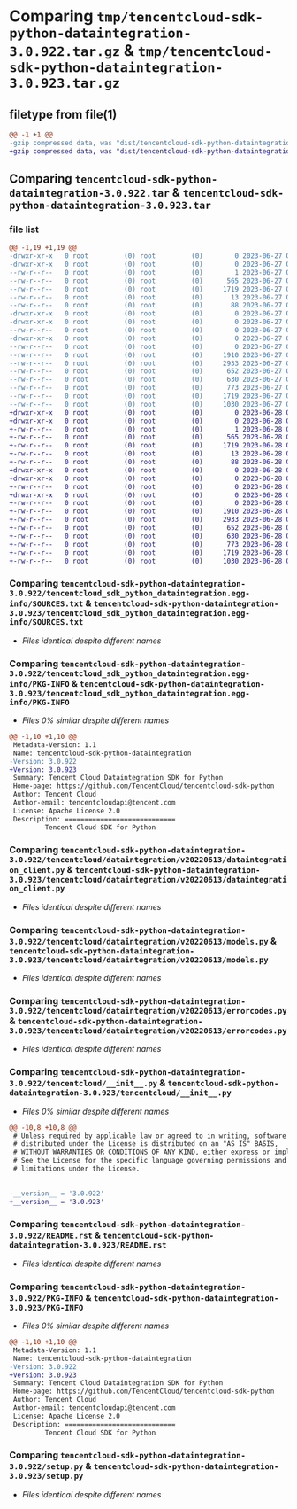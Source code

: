 # Comparing `tmp/tencentcloud-sdk-python-dataintegration-3.0.922.tar.gz` & `tmp/tencentcloud-sdk-python-dataintegration-3.0.923.tar.gz`

## filetype from file(1)

```diff
@@ -1 +1 @@
-gzip compressed data, was "dist/tencentcloud-sdk-python-dataintegration-3.0.922.tar", last modified: Tue Jun 27 00:22:30 2023, max compression
+gzip compressed data, was "dist/tencentcloud-sdk-python-dataintegration-3.0.923.tar", last modified: Wed Jun 28 00:24:42 2023, max compression
```

## Comparing `tencentcloud-sdk-python-dataintegration-3.0.922.tar` & `tencentcloud-sdk-python-dataintegration-3.0.923.tar`

### file list

```diff
@@ -1,19 +1,19 @@
-drwxr-xr-x   0 root         (0) root         (0)        0 2023-06-27 00:22:30.000000 tencentcloud-sdk-python-dataintegration-3.0.922/
-drwxr-xr-x   0 root         (0) root         (0)        0 2023-06-27 00:22:30.000000 tencentcloud-sdk-python-dataintegration-3.0.922/tencentcloud_sdk_python_dataintegration.egg-info/
--rw-r--r--   0 root         (0) root         (0)        1 2023-06-27 00:22:30.000000 tencentcloud-sdk-python-dataintegration-3.0.922/tencentcloud_sdk_python_dataintegration.egg-info/dependency_links.txt
--rw-r--r--   0 root         (0) root         (0)      565 2023-06-27 00:22:30.000000 tencentcloud-sdk-python-dataintegration-3.0.922/tencentcloud_sdk_python_dataintegration.egg-info/SOURCES.txt
--rw-r--r--   0 root         (0) root         (0)     1719 2023-06-27 00:22:30.000000 tencentcloud-sdk-python-dataintegration-3.0.922/tencentcloud_sdk_python_dataintegration.egg-info/PKG-INFO
--rw-r--r--   0 root         (0) root         (0)       13 2023-06-27 00:22:30.000000 tencentcloud-sdk-python-dataintegration-3.0.922/tencentcloud_sdk_python_dataintegration.egg-info/top_level.txt
--rw-r--r--   0 root         (0) root         (0)       88 2023-06-27 00:22:30.000000 tencentcloud-sdk-python-dataintegration-3.0.922/setup.cfg
-drwxr-xr-x   0 root         (0) root         (0)        0 2023-06-27 00:22:30.000000 tencentcloud-sdk-python-dataintegration-3.0.922/tencentcloud/
-drwxr-xr-x   0 root         (0) root         (0)        0 2023-06-27 00:22:30.000000 tencentcloud-sdk-python-dataintegration-3.0.922/tencentcloud/dataintegration/
--rw-r--r--   0 root         (0) root         (0)        0 2023-06-27 00:22:30.000000 tencentcloud-sdk-python-dataintegration-3.0.922/tencentcloud/dataintegration/__init__.py
-drwxr-xr-x   0 root         (0) root         (0)        0 2023-06-27 00:22:30.000000 tencentcloud-sdk-python-dataintegration-3.0.922/tencentcloud/dataintegration/v20220613/
--rw-r--r--   0 root         (0) root         (0)        0 2023-06-27 00:22:30.000000 tencentcloud-sdk-python-dataintegration-3.0.922/tencentcloud/dataintegration/v20220613/__init__.py
--rw-r--r--   0 root         (0) root         (0)     1910 2023-06-27 00:22:30.000000 tencentcloud-sdk-python-dataintegration-3.0.922/tencentcloud/dataintegration/v20220613/dataintegration_client.py
--rw-r--r--   0 root         (0) root         (0)     2933 2023-06-27 00:22:30.000000 tencentcloud-sdk-python-dataintegration-3.0.922/tencentcloud/dataintegration/v20220613/models.py
--rw-r--r--   0 root         (0) root         (0)      652 2023-06-27 00:22:30.000000 tencentcloud-sdk-python-dataintegration-3.0.922/tencentcloud/dataintegration/v20220613/errorcodes.py
--rw-r--r--   0 root         (0) root         (0)      630 2023-06-27 00:22:30.000000 tencentcloud-sdk-python-dataintegration-3.0.922/tencentcloud/__init__.py
--rw-r--r--   0 root         (0) root         (0)      773 2023-06-27 00:22:30.000000 tencentcloud-sdk-python-dataintegration-3.0.922/README.rst
--rw-r--r--   0 root         (0) root         (0)     1719 2023-06-27 00:22:30.000000 tencentcloud-sdk-python-dataintegration-3.0.922/PKG-INFO
--rw-r--r--   0 root         (0) root         (0)     1030 2023-06-27 00:22:30.000000 tencentcloud-sdk-python-dataintegration-3.0.922/setup.py
+drwxr-xr-x   0 root         (0) root         (0)        0 2023-06-28 00:24:42.000000 tencentcloud-sdk-python-dataintegration-3.0.923/
+drwxr-xr-x   0 root         (0) root         (0)        0 2023-06-28 00:24:42.000000 tencentcloud-sdk-python-dataintegration-3.0.923/tencentcloud_sdk_python_dataintegration.egg-info/
+-rw-r--r--   0 root         (0) root         (0)        1 2023-06-28 00:24:42.000000 tencentcloud-sdk-python-dataintegration-3.0.923/tencentcloud_sdk_python_dataintegration.egg-info/dependency_links.txt
+-rw-r--r--   0 root         (0) root         (0)      565 2023-06-28 00:24:42.000000 tencentcloud-sdk-python-dataintegration-3.0.923/tencentcloud_sdk_python_dataintegration.egg-info/SOURCES.txt
+-rw-r--r--   0 root         (0) root         (0)     1719 2023-06-28 00:24:42.000000 tencentcloud-sdk-python-dataintegration-3.0.923/tencentcloud_sdk_python_dataintegration.egg-info/PKG-INFO
+-rw-r--r--   0 root         (0) root         (0)       13 2023-06-28 00:24:42.000000 tencentcloud-sdk-python-dataintegration-3.0.923/tencentcloud_sdk_python_dataintegration.egg-info/top_level.txt
+-rw-r--r--   0 root         (0) root         (0)       88 2023-06-28 00:24:42.000000 tencentcloud-sdk-python-dataintegration-3.0.923/setup.cfg
+drwxr-xr-x   0 root         (0) root         (0)        0 2023-06-28 00:24:42.000000 tencentcloud-sdk-python-dataintegration-3.0.923/tencentcloud/
+drwxr-xr-x   0 root         (0) root         (0)        0 2023-06-28 00:24:42.000000 tencentcloud-sdk-python-dataintegration-3.0.923/tencentcloud/dataintegration/
+-rw-r--r--   0 root         (0) root         (0)        0 2023-06-28 00:24:42.000000 tencentcloud-sdk-python-dataintegration-3.0.923/tencentcloud/dataintegration/__init__.py
+drwxr-xr-x   0 root         (0) root         (0)        0 2023-06-28 00:24:42.000000 tencentcloud-sdk-python-dataintegration-3.0.923/tencentcloud/dataintegration/v20220613/
+-rw-r--r--   0 root         (0) root         (0)        0 2023-06-28 00:24:42.000000 tencentcloud-sdk-python-dataintegration-3.0.923/tencentcloud/dataintegration/v20220613/__init__.py
+-rw-r--r--   0 root         (0) root         (0)     1910 2023-06-28 00:24:42.000000 tencentcloud-sdk-python-dataintegration-3.0.923/tencentcloud/dataintegration/v20220613/dataintegration_client.py
+-rw-r--r--   0 root         (0) root         (0)     2933 2023-06-28 00:24:42.000000 tencentcloud-sdk-python-dataintegration-3.0.923/tencentcloud/dataintegration/v20220613/models.py
+-rw-r--r--   0 root         (0) root         (0)      652 2023-06-28 00:24:42.000000 tencentcloud-sdk-python-dataintegration-3.0.923/tencentcloud/dataintegration/v20220613/errorcodes.py
+-rw-r--r--   0 root         (0) root         (0)      630 2023-06-28 00:24:42.000000 tencentcloud-sdk-python-dataintegration-3.0.923/tencentcloud/__init__.py
+-rw-r--r--   0 root         (0) root         (0)      773 2023-06-28 00:24:42.000000 tencentcloud-sdk-python-dataintegration-3.0.923/README.rst
+-rw-r--r--   0 root         (0) root         (0)     1719 2023-06-28 00:24:42.000000 tencentcloud-sdk-python-dataintegration-3.0.923/PKG-INFO
+-rw-r--r--   0 root         (0) root         (0)     1030 2023-06-28 00:24:42.000000 tencentcloud-sdk-python-dataintegration-3.0.923/setup.py
```

### Comparing `tencentcloud-sdk-python-dataintegration-3.0.922/tencentcloud_sdk_python_dataintegration.egg-info/SOURCES.txt` & `tencentcloud-sdk-python-dataintegration-3.0.923/tencentcloud_sdk_python_dataintegration.egg-info/SOURCES.txt`

 * *Files identical despite different names*

### Comparing `tencentcloud-sdk-python-dataintegration-3.0.922/tencentcloud_sdk_python_dataintegration.egg-info/PKG-INFO` & `tencentcloud-sdk-python-dataintegration-3.0.923/tencentcloud_sdk_python_dataintegration.egg-info/PKG-INFO`

 * *Files 0% similar despite different names*

```diff
@@ -1,10 +1,10 @@
 Metadata-Version: 1.1
 Name: tencentcloud-sdk-python-dataintegration
-Version: 3.0.922
+Version: 3.0.923
 Summary: Tencent Cloud Dataintegration SDK for Python
 Home-page: https://github.com/TencentCloud/tencentcloud-sdk-python
 Author: Tencent Cloud
 Author-email: tencentcloudapi@tencent.com
 License: Apache License 2.0
 Description: ============================
         Tencent Cloud SDK for Python
```

### Comparing `tencentcloud-sdk-python-dataintegration-3.0.922/tencentcloud/dataintegration/v20220613/dataintegration_client.py` & `tencentcloud-sdk-python-dataintegration-3.0.923/tencentcloud/dataintegration/v20220613/dataintegration_client.py`

 * *Files identical despite different names*

### Comparing `tencentcloud-sdk-python-dataintegration-3.0.922/tencentcloud/dataintegration/v20220613/models.py` & `tencentcloud-sdk-python-dataintegration-3.0.923/tencentcloud/dataintegration/v20220613/models.py`

 * *Files identical despite different names*

### Comparing `tencentcloud-sdk-python-dataintegration-3.0.922/tencentcloud/dataintegration/v20220613/errorcodes.py` & `tencentcloud-sdk-python-dataintegration-3.0.923/tencentcloud/dataintegration/v20220613/errorcodes.py`

 * *Files identical despite different names*

### Comparing `tencentcloud-sdk-python-dataintegration-3.0.922/tencentcloud/__init__.py` & `tencentcloud-sdk-python-dataintegration-3.0.923/tencentcloud/__init__.py`

 * *Files 0% similar despite different names*

```diff
@@ -10,8 +10,8 @@
 # Unless required by applicable law or agreed to in writing, software
 # distributed under the License is distributed on an "AS IS" BASIS,
 # WITHOUT WARRANTIES OR CONDITIONS OF ANY KIND, either express or implied.
 # See the License for the specific language governing permissions and
 # limitations under the License.
 
 
-__version__ = '3.0.922'
+__version__ = '3.0.923'
```

### Comparing `tencentcloud-sdk-python-dataintegration-3.0.922/README.rst` & `tencentcloud-sdk-python-dataintegration-3.0.923/README.rst`

 * *Files identical despite different names*

### Comparing `tencentcloud-sdk-python-dataintegration-3.0.922/PKG-INFO` & `tencentcloud-sdk-python-dataintegration-3.0.923/PKG-INFO`

 * *Files 0% similar despite different names*

```diff
@@ -1,10 +1,10 @@
 Metadata-Version: 1.1
 Name: tencentcloud-sdk-python-dataintegration
-Version: 3.0.922
+Version: 3.0.923
 Summary: Tencent Cloud Dataintegration SDK for Python
 Home-page: https://github.com/TencentCloud/tencentcloud-sdk-python
 Author: Tencent Cloud
 Author-email: tencentcloudapi@tencent.com
 License: Apache License 2.0
 Description: ============================
         Tencent Cloud SDK for Python
```

### Comparing `tencentcloud-sdk-python-dataintegration-3.0.922/setup.py` & `tencentcloud-sdk-python-dataintegration-3.0.923/setup.py`

 * *Files identical despite different names*

